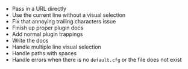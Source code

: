 - Pass in a URL directly
- Use the current line without a visual selection
- Fix that annoying trailing characters issue
- Finish up proper plugin docs
- Add normal plugin trappings
- Write the docs
- Handle multiple line visual selection
- Handle paths with spaces
- Handle errors when there is no `default.cfg` or the file does not exist
